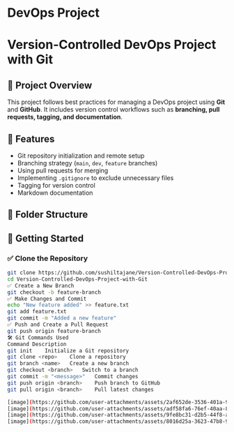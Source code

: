 ﻿# DevOps Project
# Version-Controlled DevOps Project with Git

## 📌 Project Overview
This project follows best practices for managing a DevOps project using **Git** and **GitHub**. It includes version control workflows such as **branching, pull requests, tagging, and documentation**.

## 🚀 Features
- Git repository initialization and remote setup  
- Branching strategy (`main`, `dev`, `feature` branches)  
- Using pull requests for merging  
- Implementing `.gitignore` to exclude unnecessary files  
- Tagging for version control  
- Markdown documentation  

## 📂 Folder Structure

## 🔧 Getting Started  

### ✅ Clone the Repository  
```sh
git clone https://github.com/sushiltajane/Version-Controlled-DevOps-Project-with-Git.git
cd Version-Controlled-DevOps-Project-with-Git
✅ Create a New Branch
git checkout -b feature-branch
✅ Make Changes and Commit
echo "New feature added" >> feature.txt
git add feature.txt
git commit -m "Added a new feature"
✅ Push and Create a Pull Request
git push origin feature-branch
🛠️ Git Commands Used
Command	Description
git init	Initialize a Git repository
git clone <repo>	Clone a repository
git branch <name>	Create a new branch
git checkout <branch>	Switch to a branch
git commit -m "<message>"	Commit changes
git push origin <branch>	Push branch to GitHub
git pull origin <branch>	Pull latest changes

[image](https://github.com/user-attachments/assets/2af652de-3536-401a-94fb-85d0912855df)
[image](https://github.com/user-attachments/assets/adf58fa6-76ef-40aa-8914-c71c2e25380d)
[image](https://github.com/user-attachments/assets/9fe8bc31-d2b5-44f8-a9c9-de4aece043c5)
[image](https://github.com/user-attachments/assets/8016d25a-3623-47b8-9155-3276c35887ca)



